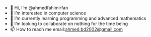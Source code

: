 - 👋 Hi, I’m @ahmedfahimirfan
- 👀 I’m interested in computer science
- 🌱 I’m currently learning programming and advanced mathematics
- 💞️ I’m looking to collaborate on nothing for the time being
- 📫 How to reach me email:ahmed.bd2002@gmail.com

<!---
ahmedfahimirfan/ahmedfahimirfan is a ✨ special ✨ repository because its `README.md` (this file) appears on your GitHub profile.
You can click the Preview link to take a look at your changes.
--->
